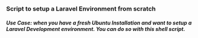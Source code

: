 ### Script to setup a Laravel Environment from scratch

##### Use Case: when you have a fresh Ubuntu Installation and want to setup a Laravel Development environment. You can do so with this shell script.

